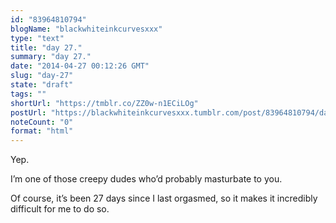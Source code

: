 ```yaml
---
id: "83964810794"
blogName: "blackwhiteinkcurvesxxx"
type: "text"
title: "day 27."
summary: "day 27."
date: "2014-04-27 00:12:26 GMT"
slug: "day-27"
state: "draft"
tags: ""
shortUrl: "https://tmblr.co/ZZ0w-n1ECiLOg"
postUrl: "https://blackwhiteinkcurvesxxx.tumblr.com/post/83964810794/day-27"
noteCount: "0"
format: "html"
---
```


Yep.

I’m one of those creepy dudes who’d probably masturbate to you.

Of course, it’s been 27 days since I last orgasmed, so it makes it incredibly difficult for me to do so.